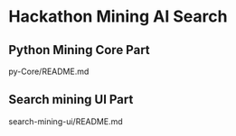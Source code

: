 # Hackathon Mining AI Search

## Python Mining Core Part

py-Core/README.md

## Search mining UI Part

search-mining-ui/README.md
